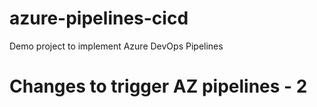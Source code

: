 # azure-pipelines-cicd
Demo project to implement Azure DevOps Pipelines

# Changes to trigger AZ pipelines - 2
